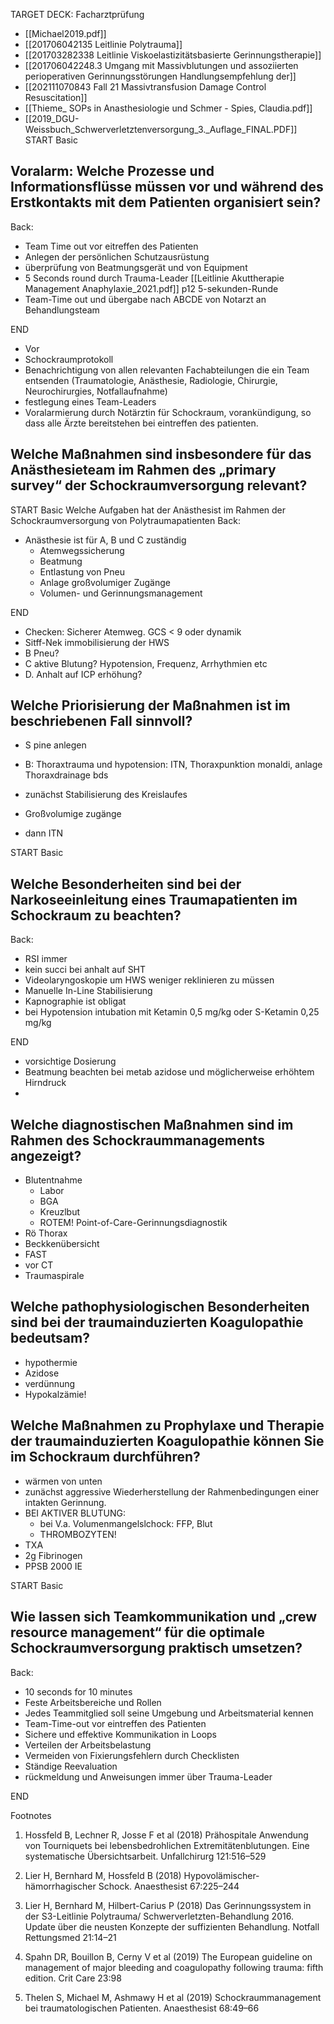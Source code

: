 TARGET DECK: Facharztprüfung
- [[Michael2019.pdf]]
-  [[201706042135 Leitlinie Polytrauma]]
- [[201703282338 Leitlinie Viskoelastizitätsbasierte Gerinnungstherapie]]
- [[201706042248.3 Umgang mit Massivblutungen und assoziierten perioperativen Gerinnungsstörungen Handlungsempfehlung der]]
- [[202111070843  Fall 21 Massivtransfusion Damage Control Resuscitation]]
- [[Thieme_ SOPs in Anasthesiologie und Schmer - Spies, Claudia.pdf]]
- [[2019_DGU-Weissbuch_Schwerverletztenversorgung_3._Auflage_FINAL.PDF]]
START
Basic
## Voralarm: Welche Prozesse und Informationsflüsse müssen vor und während des Erstkontakts mit dem Patienten organisiert sein?
Back:
- Team Time out vor eitreffen des Patienten
- Anlegen der persönlichen Schutzausrüstung
- überprüfung von Beatmungsgerät und von Equipment
- 5 Seconds round durch Trauma-Leader [[Leitlinie Akuttherapie Management Anaphylaxie_2021.pdf]] p12 5-sekunden-Runde
- Team-Time out und übergabe nach ABCDE von Notarzt an Behandlungsteam
<!--ID: 1637810900461-->
END
- Vor
- Schockraumprotokoll
- Benachrichtigung von allen relevanten Fachabteilungen die ein Team entsenden (Traumatologie, Anästhesie, Radiologie, Chirurgie, Neurochirurgies, Notfallaufnahme)
- festlegung eines Team-Leaders
- Voralarmierung durch Notärztin für Schockraum, vorankündigung, so dass alle Ärzte bereitstehen bei eintreffen des patienten.
## Welche Maßnahmen sind insbesondere für das Anästhesieteam im Rahmen des „primary survey“ der Schockraumversorgung relevant?
START
Basic
Welche Aufgaben hat der Anästhesist im Rahmen der Schockraumversorgung von Polytraumapatienten
Back:
-  Anästhesie ist für A, B und C zuständig
	- Atemwegssicherung
	- Beatmung
	- Entlastung von Pneu
	- Anlage großvolumiger Zugänge
	- Volumen- und Gerinnungsmanagement
<!--ID: 1637810900942-->
END

- Checken: Sicherer Atemweg. GCS < 9 oder dynamik
- Sitff-Nek immobilisierung der HWS
- B Pneu?
- C aktive Blutung? Hypotension, Frequenz, Arrhythmien etc
- D. Anhalt auf ICP erhöhung?

## Welche Priorisierung der Maßnahmen ist im beschriebenen Fall sinnvoll?
- S pine anlegen
- B: Thoraxtrauma und hypotension: ITN, Thoraxpunktion  monaldi, anlage Thoraxdrainage bds

- zunächst Stabilisierung des Kreislaufes
- Großvolumige zugänge
- dann ITN

START
Basic
## Welche Besonderheiten sind bei der Narkoseeinleitung eines Traumapatienten im Schockraum zu beachten?
Back:
- RSI immer
- kein succi bei anhalt auf SHT
- Videolaryngoskopie um HWS weniger reklinieren zu müssen
- Manuelle In-Line Stabilisierung
- Kapnographie ist obligat
- bei Hypotension intubation mit Ketamin 0,5 mg/kg oder S-Ketamin 0,25 mg/kg
<!--ID: 1637810901124-->
END

- vorsichtige Dosierung
- Beatmung beachten bei metab azidose und möglicherweise erhöhtem Hirndruck
- 
## Welche diagnostischen Maßnahmen sind im Rahmen des Schockraummanagements angezeigt?
- Blutentnahme
	- Labor
	- BGA
	- Kreuzlbut
	- ROTEM! Point-of-Care-Gerinnungsdiagnostik
-  Rö Thorax
- Beckkenübersicht
- FAST
- vor CT
- Traumaspirale
## Welche pathophysiologischen Besonderheiten sind bei der traumainduzierten Koagulopathie bedeutsam?
- hypothermie
- Azidose
- verdünnung
- Hypokalzämie!
## Welche Maßnahmen zu Prophylaxe und Therapie der traumainduzierten Koagulopathie können Sie im Schockraum durchführen?
- wärmen von unten
- zunächst aggressive Wiederherstellung der Rahmenbedingungen einer intakten Gerinnung. 
- BEI AKTIVER BLUTUNG:
	- bei V.a. Volumenmangelslchock: FFP, Blut
	- THROMBOZYTEN!
- TXA
- 2g Fibrinogen
- PPSB 2000 IE

START
Basic
## Wie lassen sich Teamkommunikation und „crew resource management“ für die optimale Schockraumversorgung praktisch umsetzen?
Back:
- 10 seconds for 10 minutes
- Feste Arbeitsbereiche und Rollen
- Jedes Teammitglied soll seine Umgebung und Arbeitsmaterial kennen
- Team-Time-out vor eintreffen des Patienten
- Sichere und effektive Kommunikation in Loops
- Verteilen der Arbeitsbelastung
- Vermeiden von Fixierungsfehlern durch Checklisten
- Ständige Reevaluation
- rückmeldung und Anweisungen immer über Trauma-Leader
<!--ID: 1637810901349-->
END

Footnotes
 

1. Hossfeld B, Lechner R, Josse F et al (2018) Prähospitale Anwendung von Tourniquets bei lebensbedrohlichen Extremitätenblutungen. Eine systematische Übersichtsarbeit. Unfallchirurg 121:516–529

2.  Lier H, Bernhard M, Hossfeld B (2018) Hypovolämischer-hämorrhagischer Schock. Anaesthesist 67:225–244
    
3.  Lier H, Bernhard M, Hilbert-Carius P (2018) Das Gerinnungssystem in der S3-Leitlinie Polytrauma/ Schwerverletzten-Behandlung 2016. Update über die neusten Konzepte der suffizienten Behandlung. Notfall Rettungsmed 21:14–21
    
4.  Spahn DR, Bouillon B, Cerny V et al (2019) The European guideline on management of major bleeding and coagulopathy following trauma: fifth edition. Crit Care 23:98
    
5.  Thelen S, Michael M, Ashmawy H et al (2019) Schockraummanagement bei traumatologischen Patienten. Anaesthesist 68:49–66